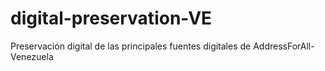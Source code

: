 # digital-preservation-VE
Preservación digital de las principales fuentes digitales de AddressForAll-Venezuela
